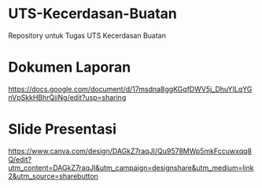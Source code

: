 # UTS-Kecerdasan-Buatan
Repository untuk Tugas UTS Kecerdasan Buatan

# Dokumen Laporan

https://docs.google.com/document/d/17msdna8ggKGqfDWV5j_DhuYILqYGnVpSkkHBhrQiiNg/edit?usp=sharing

# Slide Presentasi

https://www.canva.com/design/DAGkZ7raqJI/Qu9578MWp5mkFccuwxqq8Q/edit?utm_content=DAGkZ7raqJI&utm_campaign=designshare&utm_medium=link2&utm_source=sharebutton
